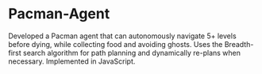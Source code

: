 # Pacman-Agent
Developed a Pacman agent that can autonomously navigate 5+ levels before dying, while collecting food and avoiding ghosts. Uses the Breadth-first search algorithm for path planning and dynamically re-plans when necessary. Implemented in JavaScript.
